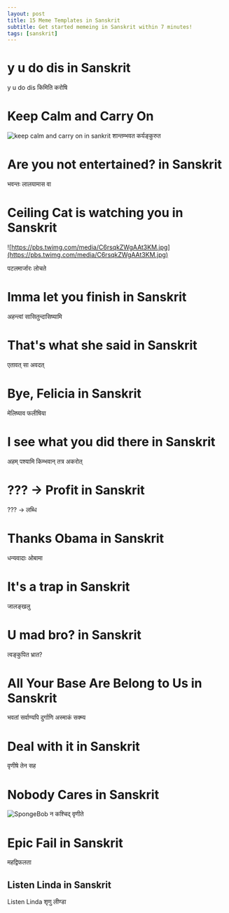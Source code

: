 ```yaml
---
layout: post
title: 15 Meme Templates in Sanskrit
subtitle: Get started memeing in Sanskrit within 7 minutes!
tags: [sanskrit]
---
```

# y u do dis in Sanskrit
y u do dis किमिति करोषि

# Keep Calm and Carry On
![keep calm and carry on in sankrit](https://assets3.thrillist.com/v1/image/2617171/1584x1054/crop;jpeg_quality=60.jpg)
शान्तम्भवत कर्यङ्कुरुत

# Are you not entertained? in Sanskrit

 भवन्तः लालयामास वा 

# Ceiling Cat is watching you in Sanskrit

![https://pbs.twimg.com/media/C6rsqkZWgAAt3KM.jpg](https://pbs.twimg.com/media/C6rsqkZWgAAt3KM.jpg)

पटलमार्जारः लोचते

# Imma let you finish in Sanskrit

अहन्त्वां सासितुन्दासिष्यामि

# That's what she said in Sanskrit

एतावत् सा अवदत्

# Bye, Felicia in Sanskrit


मेलिष्याव फलीषिया

# I see what you did there in Sanskrit


अहम् पश्यामि किम्भवान् तत्र अकरोत्

# ??? -> Profit  in Sanskrit

??? -> लब्धि

# Thanks Obama in Sanskrit

धन्यवादाः  ओबामा

# It's a trap in Sanskrit


जालङ्खलु

# U mad bro?  in Sanskrit

त्वङ्कुपित भ्रात?

# All Your Base Are Belong to Us in Sanskrit


भवतां सर्वाण्यपि दुर्गाणि अस्माकं सक्म्य

# Deal with it in Sanskrit

वृणीषे  तेन सह​

# Nobody Cares in Sanskrit

![SpongeBob](https://giphy.com/gifs/129OnZ9Qn2i0Ew)
न कश्चिद् वृणीते
# Epic Fail in Sanskrit
महद्विफलता

## Listen Linda in Sanskrit 
Listen Linda शृणु लीण्डा
